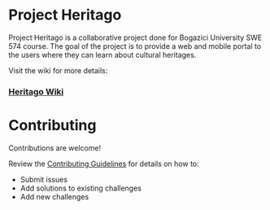 # Project Heritago
Project Heritago is a collaborative project done for Bogazici University SWE 574 course. The goal of the project is to provide a web and mobile portal to the users where they can learn about cultural heritages.

Visit the wiki for more details:
### [Heritago Wiki](https://github.com/SWE574-RenameMe/Heritago/wiki)

# Contributing

Contributions are welcome!

Review the [Contributing Guidelines](https://github.com/SWE574-RenameMe/heritago/wiki/Development) for details on how to:

* Submit issues
* Add solutions to existing challenges
* Add new challenges
